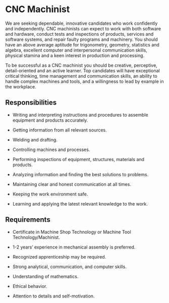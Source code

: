 # CNC Machinist

We are seeking dependable, innovative candidates who work confidently and independently. CNC machinists can expect to work with both software and hardware, conduct tests and inspections of products, services and software systems, and repair faulty programs and machinery. You should have an above average aptitude for trigonometry, geometry, statistics and algebra, excellent computer and interpersonal communication skills, physical stamina and a keen interest in production and processing.

To be successful as a CNC machinist you should be creative, perceptive, detail-oriented and an active learner. Top candidates will have exceptional critical thinking, time management and communication skills, an ability to handle complex machines and tools, and a willingness to lead by example in the workplace.

## Responsibilities

* Writing and interpreting instructions and procedures to assemble equipment and products accurately.

* Getting information from all relevant sources.

* Welding and drafting.

* Controlling machines and processes.

* Performing inspections of equipment, structures, materials and products.

* Analyzing information and finding the best solutions to problems.

* Maintaining clear and honest communication at all times.

* Keeping the work environment safe.

* Learning and applying the latest relevant knowledge to the work.

## Requirements

* Certificate in Machine Shop Technology or Machine Tool Technology/Machinist.

* 1-2 years’ experience in mechanical assembly is preferred.

* Recognized apprenticeship may be required.

* Strong analytical, communication, and computer skills.

* Understanding of mathematics.

* Ethical behavior.

* Attention to details and self-motivation.

